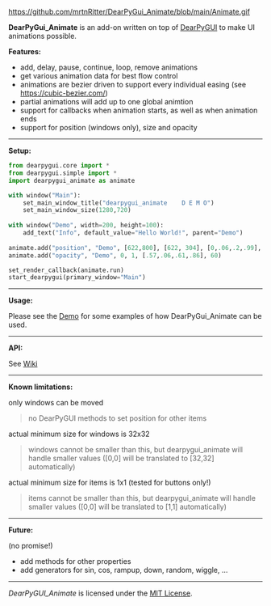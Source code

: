https://github.com/mrtnRitter/DearPyGui_Animate/blob/main/Animate.gif



**DearPyGui_Animate** is an add-on written on top of [DearPyGUI](https://github.com/hoffstadt/DearPyGui) to make UI animations possible.

**Features:**
* add, delay, pause, continue, loop, remove animations
* get various animation data for best flow control
* animations are bezier driven to support every individual easing (see https://cubic-bezier.com/)
* partial animations will add up to one global animtion
* support for callbacks when animation starts, as well as when animation ends
* support for position (windows only), size and opacity

---


**Setup:**

```python
from dearpygui.core import *
from dearpygui.simple import *
import dearpygui_animate as animate

with window("Main"):
	set_main_window_title("dearpygui_animate    D E M O")
	set_main_window_size(1280,720)
  
with window("Demo", width=200, height=100):
	add_text("Info", default_value="Hello World!", parent="Demo")
  
animate.add("position", "Demo", [622,800], [622, 304], [0,.06,.2,.99], 60)
animate.add("opacity", "Demo", 0, 1, [.57,.06,.61,.86], 60)

set_render_callback(animate.run)
start_dearpygui(primary_window="Main")

``` 

---

**Usage:**

Please see the [Demo](https://github.com/mrtnRitter/DearPyGui_Animate/blob/main/DearPyGui_Animate/dearpygui_animate_demo.py) for some examples of how DearPyGui_Animate can be used.

---

**API:**

See [Wiki](https://github.com/mrtnRitter/DearPyGui_Animate/wiki)

---

**Known limitations:**

only windows can be moved
> no DearPyGUI methods to set position for other items

actual minimum size for windows is 32x32
> windows cannot be smaller than this, but dearpygui_animate will handle smaller values ([0,0] will be translated to [32,32] automatically)

actual minimum size for items is 1x1 (tested for buttons only!)
> items cannot be smaller than this, but dearpygui_animate will handle smaller values ([0,0] will be translated to [1,1] automatically)

---

**Future:**

(no promise!)

* add methods for other properties
* add generators for sin, cos, rampup, down, random, wiggle, ...

---

*DearPyGUI_Animate* is licensed under the [MIT License](https://github.com/hoffstadt/DearPyGui/blob/master/LICENSE).
